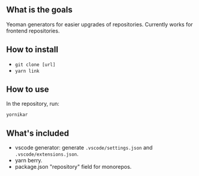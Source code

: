 ## What is the goals

Yeoman generators for easier upgrades of repositories. Currently works for frontend repositories.

## How to install

- `git clone [url]`
- `yarn link`

## How to use

In the repository, run:

```
yornikar
```

## What's included

- vscode generator: generate `.vscode/settings.json` and `.vscode/extensions.json`.
- yarn berry.
- package.json "repository" field for monorepos.
